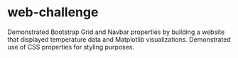 # web-challenge

Demonstrated Bootstrap Grid and Navbar properties by building a website that displayed temperature data and Matplotlib visualizations. 
Demonstrated use of CSS properties for styling purposes.
